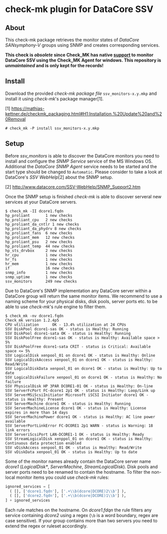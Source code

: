 check-mk plugin for DataCore SSV
================================


About
-----

This check-mk package retrieves the monitor states of *DataCore
SANsymphony-V* groups using SNMP and creates corresponding services.

**This check is *obsolete* since Check_MK has native [support](https://mathias-kettner.com/checkmk_check_catalogue.html#Applications) to monitor DataCore SSV using the Check_MK Agent for windows. This repository is *unmaintained* and is only kept for the records!**


Install
-------

Download the provided *check-mk package file* `ssv_monitors-x.y.mkp` and
install it using *check-mk*'s package manager[1].

[1] https://mathias-kettner.de/checkmk_packaging.html#H1:Installation,%20Update%20and%20Removal

```console
# check_mk -P install ssv_monitors-x.y.mkp
```

Setup
-----

Before *ssv_monitors* is able to discover the DataCore monitors you need
to install and configure the *SNMP Service* service of the MS Windows OS.
Additional the *DataCore SNMP Agent* service needs to be started and the
start type should be changed to `Automatic`. Please consider to take a
look at DataCore's *SSV WebHelp*[2] about the SNMP setup.

[2] http://www.datacore.com/SSV-WebHelp/SNMP_Support2.htm

Once the SNMP setup is finished *check-mk* is able to discover serveral new
services at your DataCore servers.

```console
$ check_mk -II dcore1.fqdn
hp_proliant       1 new checks
hp_proliant_cpu   2 new checks
hp_proliant_da_cntlr 1 new checks
hp_proliant_da_phydrv 8 new checks
hp_proliant_fans  6 new checks
hp_proliant_mem   12 new checks
hp_proliant_psu   2 new checks
hp_proliant_temp  44 new checks
hp_sts_drvbox     2 new checks
hr_cpu            1 new checks
hr_fs             1 new checks
hr_mem            1 new checks
if                16 new checks
snmp_info         1 new checks
snmp_uptime       1 new checks
ssv_monitors      249 new checks
```

Due to DataCore's SNMP implementation any DataCore server within a
DataCore group will return the same monitor items. We recommend to use
a naming scheme for your physical disks, disk pools, server ports etc.
to be able to use *check-mk*'s rule engine to filter them.

```console
$ check_mk -nv dcore1.fqdn
Check_mk version 1.2.4p5
CPU utilization      OK - 13.4% utilization at 24 CPUs
SSV DiskPool dcore1-sas OK - status is Healthy: Running
SSV DiskPool dcore1-sata OK - status is Healthy: Running
SSV DiskPoolFree dcore1-sas OK - status is Healthy: Available space > 5%
SSV DiskPoolFree dcore1-sata CRIT - status is Critical: Available space <= 5%
SSV LogicalDisk xenpool_01 on dcore1 OK - status is Healthy: Online
SSV LogicalDiskAccess xenpool_01 on dcore1 OK - status is Healthy: Read/Write
SSV LogicalDiskData xenpool_01 on dcore1 OK - status is Healthy: Up to date
SSV LogicalDiskFailure xenpool_01 on dcore1 OK - status is Healthy: No failure
SSV PhysicalDisk HP 3PAR DCORE1-01 OK - status is Healthy: On-line
SSV ServerFcPort FC-dcore1 2p1 OK - status is Healthy: Loop/Link up
SSV ServerMSiScsiInitiator Microsoft iSCSI Initiator dcore1 OK - status is Healthy: Present
SSV ServerMachine dcore1 OK - status is Healthy: Running
SSV ServerMachineLicense dcore1 OK - status is Healthy: License expires in more than 14 days
SSV ServerMachinePower dcore1 OK - status is Healthy: AC line power available
SSV ServerPortLinkError FC-DCORE1 2p1 WARN - status is Warning: 18 link errors
SSV ServeriScsiPort LAN-DCORE1-1 OK - status is Healthy: Ready
SSV StreamLogicalDisk xenppol_01 on dcore1 OK - status is Healthy: Continuous data protection enabled
SSV vDiskAccess xenpool_01 OK - status is Healthy: Read/Write
SSV vDiskData xenpool_01 OK - status is Healthy: Up to date
```

Some of the monitor names already contain the DataCore server name *dcore1*
(_LogicalDisk*_, _ServerMachine_, _StreamLogicalDisk_). Disk pools and
server ports need to be renamed to contain the hostname. To filter the
non-local monitor items you could use *check-mk* rules:

```python
ignored_services = [
  ( [], ['dcore1.fqdn'], ['.+\\b(dcore|DCORE)2\\b'] ),
  ( [], ['dcore2.fqdn'], ['.+\\b(dcore|DCORE)1\\b'] ),
] + ignored_services
```

Each rule matches on the hostname. On *dcore1.fdqn* the rule filters any
service containing *dcore2* using a regex (`\b` is a word boundary, regex are
case sensitive). If your group contains more than two servers you need to
extend the regex or ruleset accordingly.
